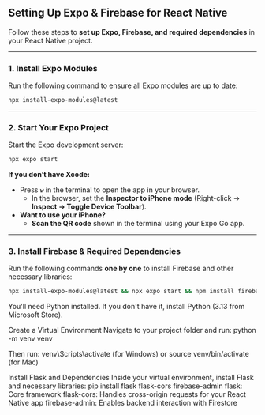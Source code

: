 ## **Setting Up Expo & Firebase for React Native**
Follow these steps to **set up Expo, Firebase, and required dependencies** in your React Native project.

---

### **1. Install Expo Modules**
Run the following command to ensure all Expo modules are up to date:
```sh
npx install-expo-modules@latest
```

---

### **2. Start Your Expo Project**
Start the Expo development server:
```sh
npx expo start
```

**If you don’t have Xcode:**
- Press **`w`** in the terminal to open the app in your browser.  
  - In the browser, set the **Inspector to iPhone mode** (Right-click → **Inspect → Toggle Device Toolbar**).
- **Want to use your iPhone?**  
  - **Scan the QR code** shown in the terminal using your Expo Go app.

---

### **3. Install Firebase & Required Dependencies**
Run the following commands **one by one** to install Firebase and other necessary libraries:

```sh
npx install-expo-modules@latest && npx expo start && npm install firebase -g firebase-tools @react-native-async-storage/async-storage expo-image-picker expo-constants react-native-dotenv
```


You'll need Python installed. If you don't have it, install Python (3.13 from Microsoft Store).

Create a Virtual Environment
Navigate to your project folder and run: python -m venv venv

Then run: venv\Scripts\activate (for Windows) or source venv/bin/activate (for Mac)

Install Flask and Dependencies
Inside your virtual environment, install Flask and necessary libraries: pip install flask flask-cors firebase-admin
flask: Core framework
flask-cors: Handles cross-origin requests for your React Native app
firebase-admin: Enables backend interaction with Firestore

